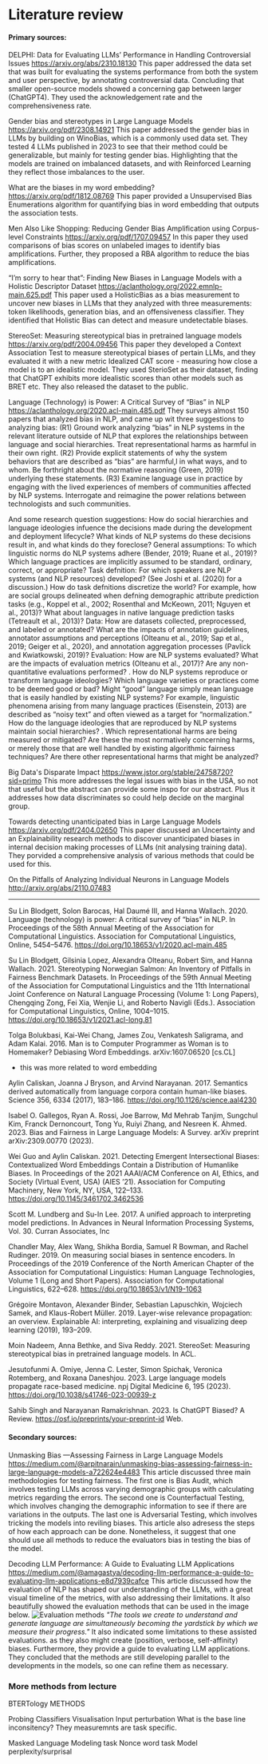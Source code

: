 # Literature review 

#### Primary sources: 

DELPHI: Data for Evaluating LLMs’ Performance in Handling Controversial Issues
https://arxiv.org/abs/2310.18130 
This paper addressed the data set that was built for evaluating the systems performance from both the system and user perspective, by annotating controversial data. Concluding that smaller open-source models showed a concerning gap between larger (ChatGPT4). 
They used the acknowledgement rate and the comprehensiveness rate.  

Gender bias and stereotypes in Large Language Models
https://arxiv.org/pdf/2308.14921
This paper addressed the gender bias in LLMs by building on WinoBias, which is a commonly used data set. They tested 4 LLMs published in 2023 to see that their method could be generalizable, but mainly for testing gender bias. Highlighting that the models are trained on imbalanced datasets, and with Reinforced Learning they reflect those imbalances to the user.

What are the biases in my word embedding?
https://arxiv.org/pdf/1812.08769
This paper provided a Unsupervised Bias Enumerations algorithm for quantifying bias in word embedding that outputs the association tests. 

Men Also Like Shopping: Reducing Gender Bias Amplification using Corpus-level Constraints 
https://arxiv.org/pdf/1707.09457
In this paper they used comparisons of bias scores on unlabeled images to identify bias amplifications. Further, they proposed a RBA algorithm to reduce the bias amplifications.  

“I’m sorry to hear that”: Finding New Biases in Language Models with a Holistic Descriptor Dataset
https://aclanthology.org/2022.emnlp-main.625.pdf
This paper used a HolisticBias as a bias measurement to uncover new biases in LLMs that they analyzed with three measurements: token likelihoods, generation bias, and an offensiveness classifier. They identified that Holistic Bias  can detect and measure undetectable biases. 

StereoSet: Measuring stereotypical bias in pretrained language models
https://arxiv.org/pdf/2004.09456
This paper they developed a Context Association Test to measure stereotypical biases of pertain LLMs, and they evaluated it with a new metric Idealized CAT score - measuring how close a model is to an idealistic model. They used SterioSet as their dataset, finding that ChatGPT exhibits more idealistic scores than other models such as BRET etc. They also released the dataset to the public. 

Language (Technology) is Power: A Critical Survey of “Bias” in NLP  
https://aclanthology.org/2020.acl-main.485.pdf
They surveys almost 150 papers that analyzed bias in NLP, and came up wit three suggestions to analyzing bias: 
(R1) Ground work analyzing “bias” in NLP systems in the relevant literature outside of NLP that explores the relationships between language and social hierarchies. Treat representational harms as harmful in their own right. 
(R2) Provide explicit statements of why the system behaviors that are described as “bias” are harmful,l in what ways, and to whom. Be forthright about the normative reasoning (Green, 2019) underlying these statements. 
(R3) Examine language use in practice by engaging with the lived experiences of members of communities affected by NLP systems. Interrogate and reimagine the power relations between technologists and such communities. 

And some research question suggestions: 
How do social hierarchies and language ideologies infuence the decisions made during the development and deployment lifecycle? What kinds of NLP systems do these decisions result in, and what kinds do they foreclose?  General assumptions: To which linguistic norms do NLP systems adhere (Bender, 2019; Ruane et al., 2019)? Which language practices are implicitly assumed to be standard, ordinary, correct, or appropriate?  Task defnition: For which speakers are NLP systems (and NLP resources) developed? (See Joshi et al. (2020) for a discussion.) How do task defnitions discretize the world? For example, how are social groups delineated when defning demographic attribute prediction tasks (e.g., Koppel et al., 2002; Rosenthal and McKeown, 2011; Nguyen et al., 2013)? What about languages in native language prediction tasks (Tetreault et al., 2013)?  Data: How are datasets collected, preprocessed, and labeled or annotated? What are the impacts of annotation guidelines, annotator assumptions and perceptions (Olteanu et al., 2019; Sap et al., 2019; Geiger et al., 2020), and annotation aggregation processes (Pavlick and Kwiatkowski, 2019)?  Evaluation: How are NLP systems evaluated? What are the impacts of evaluation metrics (Olteanu et al., 2017)? Are any non-quantitative evaluations performed? . How do NLP systems reproduce or transform language ideologies? Which language varieties or practices come to be deemed good or bad? Might “good” language simply mean language that is easily handled by existing NLP systems? For example, linguistic phenomena arising from many language practices (Eisenstein, 2013) are described as “noisy text” and often viewed as a target for “normalization.” How do the language ideologies that are reproduced by NLP systems maintain social hierarchies? . Which representational harms are being measured or mitigated? Are these the most normatively concerning harms, or merely those that are well handled by existing algorithmic fairness techniques? Are there other representational harms that might be analyzed? 

Big Data's Disparate Impact
https://www.jstor.org/stable/24758720?sid=primo 
This more addresses the legal issues with bias in the USA, so not that useful but the abstract can provide some inspo for our abstract. Plus it addresses how data discriminates so could help decide on the marginal group. 

Towards detecting unanticipated bias in Large Language Models
https://arxiv.org/pdf/2404.02650 
This paper discussed an Uncertainty and an Explainability research methods to discover unanticipated biases in internal decision making processes of LLMs (nit analysing training data). They porvided a comprehensive analysis of various methods that could be used for this. 

On the Pitfalls of Analyzing Individual Neurons in Language Models
http://arxiv.org/abs/2110.07483



-----------------------------------------------------------------------

Su Lin Blodgett, Solon Barocas, Hal Daumé III, and Hanna Wallach. 2020. Language (technology) is power: A critical survey of “bias” in NLP.
In Proceedings of the 58th Annual Meeting of the Association for Computational Linguistics. Association for Computational Linguistics, Online,
5454–5476. https://doi.org/10.18653/v1/2020.acl-main.485

Su Lin Blodgett, Gilsinia Lopez, Alexandra Olteanu, Robert Sim, and Hanna Wallach. 2021. Stereotyping Norwegian Salmon: An Inventory of
Pitfalls in Fairness Benchmark Datasets. In Proceedings of the 59th Annual Meeting of the Association for Computational Linguistics and the 11th
International Joint Conference on Natural Language Processing (Volume 1: Long Papers), Chengqing Zong, Fei Xia, Wenjie Li, and Roberto Navigli
(Eds.). Association for Computational Linguistics, Online, 1004–1015. https://doi.org/10.18653/v1/2021.acl-long.81


Tolga Bolukbasi, Kai-Wei Chang, James Zou, Venkatesh Saligrama, and Adam Kalai. 2016. Man is to Computer Programmer as Woman is to
Homemaker? Debiasing Word Embeddings. arXiv:1607.06520 [cs.CL]
 * this was more related to word embedding 

Aylin Caliskan, Joanna J Bryson, and Arvind Narayanan. 2017. Semantics derived automatically from language corpora contain human-like biases.
Science 356, 6334 (2017), 183–186. https://doi.org/10.1126/science.aal4230

Isabel O. Gallegos, Ryan A. Rossi, Joe Barrow, Md Mehrab Tanjim, Sungchul Kim, Franck Dernoncourt, Tong Yu, Ruiyi Zhang, and Nesreen K.
Ahmed. 2023. Bias and Fairness in Large Language Models: A Survey. arXiv preprint arXiv:2309.00770 (2023).


Wei Guo and Aylin Caliskan. 2021. Detecting Emergent Intersectional Biases: Contextualized Word Embeddings Contain a Distribution of Humanlike Biases. In Proceedings of the 2021 AAAI/ACM Conference on AI, Ethics, and Society (Virtual Event, USA) (AIES ’21). Association for Computing
Machinery, New York, NY, USA, 122–133. https://doi.org/10.1145/3461702.3462536

Scott M. Lundberg and Su-In Lee. 2017. A unified approach to interpreting model predictions. In Advances in Neural Information Processing Systems,
Vol. 30. Curran Associates, Inc

Chandler May, Alex Wang, Shikha Bordia, Samuel R Bowman, and Rachel Rudinger. 2019. On measuring social biases in sentence encoders. In
Proceedings of the 2019 Conference of the North American Chapter of the Association for Computational Linguistics: Human Language Technologies,
Volume 1 (Long and Short Papers). Association for Computational Linguistics, 622–628. https://doi.org/10.18653/v1/N19-1063

Grégoire Montavon, Alexander Binder, Sebastian Lapuschkin, Wojciech Samek, and Klaus-Robert Müller. 2019. Layer-wise relevance propagation:
an overview. Explainable AI: interpreting, explaining and visualizing deep learning (2019), 193–209.

Moin Nadeem, Anna Bethke, and Siva Reddy. 2021. StereoSet: Measuring stereotypical bias in pretrained language models. In ACL.

Jesutofunmi A. Omiye, Jenna C. Lester, Simon Spichak, Veronica Rotemberg, and Roxana Daneshjou. 2023. Large language models propagate
race-based medicine. npj Digital Medicine 6, 195 (2023). https://doi.org/10.1038/s41746-023-00939-z

Sahib Singh and Narayanan Ramakrishnan. 2023. Is ChatGPT Biased? A Review. https://osf.io/preprints/your-preprint-id Web.




#### Secondary sources: 

Unmasking Bias —Assessing Fairness in Large Language Models
https://medium.com/@arpitnarain/unmasking-bias-assessing-fairness-in-large-language-models-a722624e4483
This article discussed three main methodologies for testing fairness. The first one is Bias Audit, which involves testing LLMs across varying demographic groups with calculating metrics regarding the errors. The second one is Counterfactual Testing, which involves changing the demographic information to see if there are variations in the outputs. The last one is Adversarial Testing, which involves tricking the models into reviling biases. This article also adresess the steps of how each approach can be done. Nonetheless, it suggest that one should use all methods to reduce the evaluators bias in testing the bias of the model. 

Decoding LLM Performance: A Guide to Evaluating LLM Applications
https://medium.com/@amagastya/decoding-llm-performance-a-guide-to-evaluating-llm-applications-e8d7939cafce 
This article discussed how the evaluation of NLP has shaped our understanding of the LLMs, with a great visual timeline of the metrics, with also addressing their limitations. It also beautifully showed the evaluation methods that can be used in the image below. 
![Evaluation methods](https://miro.medium.com/v2/resize:fit:1400/format:webp/0*WeX8kL9rzziiZaL4)
*"The tools we create to understand and generate language are simultaneously becoming the yardstick by which we measure their progress."* 
It also indicated some limitations to these assisted evaluations. as they also might create (position, verbose, self-affinity) biases. Furthermore, they provide a guide to evaluating LLM applications. They concluded that the methods are still developing parallel to the developments in the models, so one can refine them as necessary. 




### More methods from lecture

BTERTology METHODS 

Probing Classifiers 
Visualisation 
Input perturbation
    What is the base line inconsitency? 
    They measuremnts are task specific. 

Masked Language Modeling task
Nonce word task
Model perplexity/surprisal 


